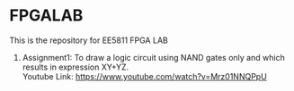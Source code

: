 # FPGALAB

This is the repository for EE5811 FPGA LAB

1) Assignment1: To draw a logic circuit using NAND gates only and which results in expression XY+YZ. <br />
Youtube Link: https://www.youtube.com/watch?v=Mrz01NNQPpU
